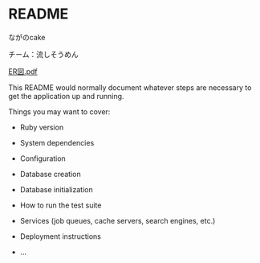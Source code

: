 # README
ながのcake

チーム：流しそうめん

[ER図.pdf](https://github.com/webcamp-nagashiso-men/naganocake/files/7071970/ER.pdf)


This README would normally document whatever steps are necessary to get the
application up and running.

Things you may want to cover:

* Ruby version

* System dependencies

* Configuration

* Database creation

* Database initialization

* How to run the test suite

* Services (job queues, cache servers, search engines, etc.)

* Deployment instructions

* ...
